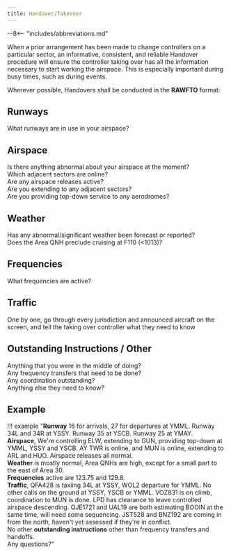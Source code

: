 ```yaml
---
title: Handover/Takeover
---
```


--8<-- "includes/abbreviations.md"

When a prior arrangement has been made to change controllers on a particular sector, an informative, consistent, and reliable Handover procedure will ensure the controller taking over has all the information necessary to start working the airspace. This is especially important during busy times, such as during events.

Wherever possible, Handovers shall be conducted in the **RAWFTO** format:

## Runways
What runways are in use in your airspace?

## Airspace
Is there anything abnormal about your airspace at the moment?  
Which adjacent sectors are online?  
Are any airspace releases active?  
Are you extending to any adjacent sectors?  
Are you providing top-down service to any aerodromes?

## Weather
Has any abnormal/significant weather been forecast or reported?  
Does the Area QNH preclude cruising at F110 (<1013)?  

## Frequencies
What frequencies are active?  

## Traffic
One by one, go through every jurisdiction and announced aircraft on the screen, and tell the taking over controller what they need to know

## Outstanding Instructions / Other
Anything that you were in the middle of doing?  
Any frequency transfers that need to be done?  
Any coordination outstanding?  
Anything else they need to know?  

## Example
!!! example
    "**Runway** 16 for arrivals, 27 for departures at YMML. Runway 34L and 34R at YSSY. Runway 35 at YSCB. Runway 25 at YMAY.  
    **Airspace**, We're controlling ELW, extending to GUN, providing top-down at YMML, YSSY and YSCB. AY TWR is online, and MUN is online, extending to ARL and HUO. Airspace releases all normal.  
    **Weather** is mostly normal, Area QNHs are high, except for a small part to the east of Area 30.  
    **Frequencies** active are 123.75 and 129.8.  
    **Traffic**, QFA428 is taxiing 34L at YSSY, WOL2 departure for YMML. No other calls on the ground at YSSY, YSCB or YMML. VOZ831 is on climb, coordination to MUN is done. LPD has clearance to leave controlled airspace descending. QJE1721 and UAL19 are both estimating BOOIN at the same time, will need some sequencing. JST528 and BNZ192 are coming in from the north, haven't yet assessed if they're in conflict.  
    No other **outstanding instructions** other than frequency transfers and handoffs.  
    Any questions?"  